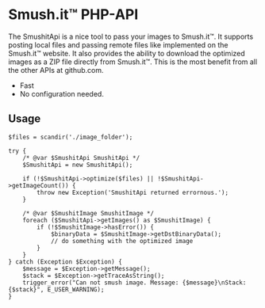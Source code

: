 # Smush.it™ PHP-API 

The SmushitApi is a nice tool to pass your images to Smush.it™.
It supports posting local files and passing remote files like implemented on the Smush.it™ website.
It also provides the ability to download the optimized images as a ZIP file directly from Smush.it™.
This is the most benefit from all the other APIs at github.com.

* Fast
* No configuration needed.

## Usage
	$files = scandir('./image_folder');

	try {
		/* @var $SmushitApi SmushitApi */
		$SmushitApi = new SmushitApi();
					
		if (!$SmushitApi->optimize($files) || !$SmushitApi->getImageCount()) {
			throw new Exception('SmushitApi returned errornous.');
		}
					
		/* @var $SmushitImage SmushitImage */
		foreach ($SmushitApi->getImages() as $SmushitImage) {
			if (!$SmushitImage->hasError()) {
				$binaryData = $SmushitImage->getDstBinaryData();
				// do something with the optimized image
			}
		}
	} catch (Exception $Exception) {
		$message = $Exception->getMessage();
		$stack = $Exception->getTraceAsString();
		trigger_error("Can not smush image. Message: {$message}\nStack: {$stack}", E_USER_WARNING);
	}

